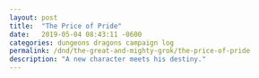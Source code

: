 ```yaml
---
layout: post
title:  "The Price of Pride"
date:   2019-05-04 08:43:11 -0600
categories: dungeons dragons campaign log
permalink: /dnd/the-great-and-mighty-grok/the-price-of-pride
description: "A new character meets his destiny."
---
```

